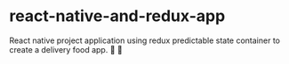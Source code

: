 # react-native-and-redux-app
React native project application using redux predictable state container to create a delivery food app. :iphone: :hamburger:
